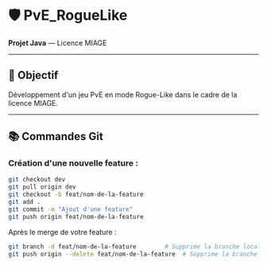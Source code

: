 # 🛡️ PvE_RogueLike
**Projet Java** — Licence MIAGE

---

## 🚀 Objectif
Développement d'un jeu PvE en mode Rogue-Like dans le cadre de la licence MIAGE.

---

## 📚 Commandes Git

### Création d'une nouvelle feature :

```bash
git checkout dev
git pull origin dev
git checkout -b feat/nom-de-la-feature
git add .
git commit -m "Ajout d'une feature"
git push origin feat/nom-de-la-feature
```

Après le merge de votre feature :

```bash 
git branch -d feat/nom-de-la-feature        # Supprime la branche locale
git push origin --delete feat/nom-de-la-feature  # Supprime la branche distante
```
